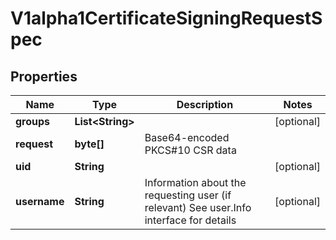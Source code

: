 
# V1alpha1CertificateSigningRequestSpec

## Properties
Name | Type | Description | Notes
------------ | ------------- | ------------- | -------------
**groups** | **List&lt;String&gt;** |  |  [optional]
**request** | **byte[]** | Base64-encoded PKCS#10 CSR data | 
**uid** | **String** |  |  [optional]
**username** | **String** | Information about the requesting user (if relevant) See user.Info interface for details |  [optional]



